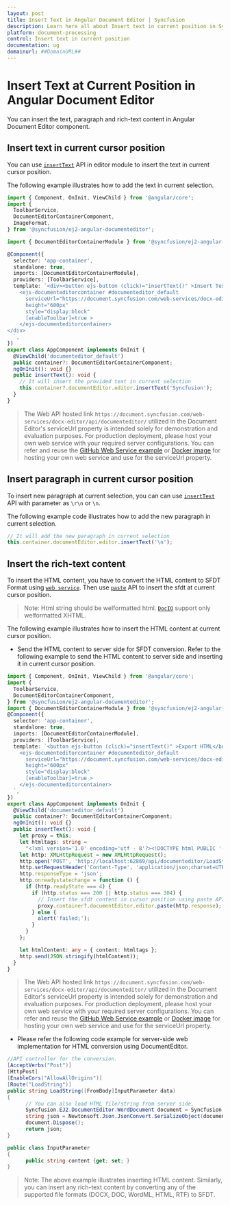 ```yaml
---
layout: post
title: Insert Text in Angular Document Editor | Syncfusion
description: Learn here all about Insert text in current position in Syncfusion Angular Document editor component of Syncfusion Essential JS 2 and more.
platform: document-processing
control: Insert text in current position 
documentation: ug
domainurl: ##DomainURL##
---
```


# Insert Text at Current Position in Angular Document Editor

You can insert the text, paragraph and rich-text content in Angular Document Editor component.

## Insert text in current cursor position

You can use [`insertText`](https://ej2.syncfusion.com/angular/documentation/api/document-editor/editor/#inserttext) API in editor module to insert the text in current cursor position.

The following example illustrates how to add the text in current selection.

```typescript
import { Component, OnInit, ViewChild } from '@angular/core';
import {
  ToolbarService,
  DocumentEditorContainerComponent,
  ImageFormat,
} from '@syncfusion/ej2-angular-documenteditor';

import { DocumentEditorContainerModule } from '@syncfusion/ej2-angular-documenteditor';

@Component({
  selector: 'app-container',
  standalone: true,
  imports: [DocumentEditorContainerModule],
  providers: [ToolbarService],
  template: `<div><button ejs-button (click)="insertText()" >Insert Text</button>
    <ejs-documenteditorcontainer #documenteditor_default 
      serviceUrl="https://document.syncfusion.com/web-services/docx-editor/api/documenteditor/" 
      height="600px" 
      style="display:block" 
      [enableToolbar]=true >
    </ejs-documenteditorcontainer>
</div>
  `,
})
export class AppComponent implements OnInit {
  @ViewChild('documenteditor_default')
  public container?: DocumentEditorContainerComponent;
  ngOnInit(): void {}
  public insertText(): void {
    // It will insert the provided text in current selection
    this.container?.documentEditor.editor.insertText('Syncfusion');
  }
}
```

> The Web API hosted link `https://document.syncfusion.com/web-services/docx-editor/api/documenteditor/` utilized in the Document Editor's serviceUrl property is intended solely for demonstration and evaluation purposes. For production deployment, please host your own web service with your required server configurations. You can refer and reuse the [GitHub Web Service example](https://github.com/SyncfusionExamples/EJ2-DocumentEditor-WebServices) or [Docker image](https://hub.docker.com/r/syncfusion/word-processor-server) for hosting your own web service and use for the serviceUrl property.

## Insert paragraph in current cursor position

To insert new paragraph at current selection, you can can use [`insertText`](https://ej2.syncfusion.com/angular/documentation/api/document-editor/editor/#inserttext) API with parameter as `\r\n` or `\n`.

The following example code illustrates how to add the new paragraph in current selection.

```typescript
// It will add the new paragraph in current selection
this.container.documentEditor.editor.insertText('\n');
```

## Insert the rich-text content

To insert the HTML content, you have to convert the HTML content to SFDT Format using [`web service`](../web-services-overview). Then use [`paste`](https://ej2.syncfusion.com/angular/documentation/api/document-editor/editor/#paste) API to insert the sfdt at current cursor position.

>Note: Html string should be welformatted html. [`DocIO`](https://help.syncfusion.com/file-formats/docio/html) support only welformatted XHTML.  

The following example illustrates how to insert the HTML content at current cursor position.

* Send the HTML content to server side for SFDT conversion. Refer to the following example to send the HTML content to server side and inserting it in current cursor position.

```typescript
import { Component, OnInit, ViewChild } from '@angular/core';
import {
  ToolbarService,
  DocumentEditorContainerComponent,
} from '@syncfusion/ej2-angular-documenteditor';
import { DocumentEditorContainerModule } from '@syncfusion/ej2-angular-documenteditor';
@Component({
  selector: 'app-container',
  standalone: true,
  imports: [DocumentEditorContainerModule],
  providers: [ToolbarService],
  template: `<button ejs-button (click)="insertText()" >Export HTML</button>
    <ejs-documenteditorcontainer #documenteditor_default 
      serviceUrl="https://document.syncfusion.com/web-services/docx-editor/api/documenteditor/" 
      height="600px" 
      style="display:block" 
      [enableToolbar]=true >
    </ejs-documenteditorcontainer>
  `,
})
export class AppComponent implements OnInit {
  @ViewChild('documenteditor_default')
  public container?: DocumentEditorContainerComponent;
  ngOnInit(): void {}
  public insertText(): void {
    let proxy = this;
    let htmltags: string =
      "<?xml version='1.0' encoding='utf - 8'?><!DOCTYPE html PUBLIC '-//W3C//DTD XHTML 1.0 Strict//EN''http://www.w3.org/TR/xhtml1/DTD/xhtml1-strict.dtd'><html xmlns ='http://www.w3.org/1999/xhtml' xml:lang='en' lang ='en'><body><h1>The img element</h1><img src='https://www.w3schools.com/images/lamp.jpg' alt ='Lamp Image' width='500' height='600'/></body></html>";
    let http: XMLHttpRequest = new XMLHttpRequest();
    http.open('POST', 'http://localhost:62869/api/documenteditor/LoadString');
    http.setRequestHeader('Content-Type', 'application/json;charset=UTF-8');
    http.responseType = 'json';
    http.onreadystatechange = function () {
      if (http.readyState === 4) {
        if (http.status === 200 || http.status === 304) {
          // Insert the sfdt content in cursor position using paste API
          proxy.container?.documentEditor.editor.paste(http.response);
        } else {
          alert('failed;');
        }
      }
    };

    let htmlContent: any = { content: htmltags };
    http.send(JSON.stringify(htmlContent));
  }
}
```

> The Web API hosted link `https://document.syncfusion.com/web-services/docx-editor/api/documenteditor/` utilized in the Document Editor's serviceUrl property is intended solely for demonstration and evaluation purposes. For production deployment, please host your own web service with your required server configurations. You can refer and reuse the [GitHub Web Service example](https://github.com/SyncfusionExamples/EJ2-DocumentEditor-WebServices) or [Docker image](https://hub.docker.com/r/syncfusion/word-processor-server) for hosting your own web service and use for the serviceUrl property.

* Please refer the following code example for server-side web implementation for HTML conversion using DocumentEditor.

```c#
//API controller for the conversion.
[AcceptVerbs("Post")]
[HttpPost]
[EnableCors("AllowAllOrigins")]
[Route("LoadString")]
public string LoadString([FromBody]InputParameter data)
{
      // You can also load HTML file/string from server side.
      Syncfusion.EJ2.DocumentEditor.WordDocument document = Syncfusion.EJ2.DocumentEditor.WordDocument.LoadString(data.content, FormatType.Html); // Convert the HTML to SFDT format.
      string json = Newtonsoft.Json.JsonConvert.SerializeObject(document);
      document.Dispose();
      return json;
}

public class InputParameter
{
      public string content {get; set; }
}
```

>Note: The above example illustrates inserting HTML content. Similarly, you can insert any rich-text content by converting any of the supported file formats (DOCX, DOC, WordML, HTML, RTF) to SFDT.